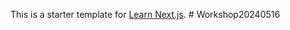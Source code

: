 This is a starter template for [Learn Next.js](https://nextjs.org/learn).
#   W o r k s h o p 2 0 2 4 0 5 1 6  
 